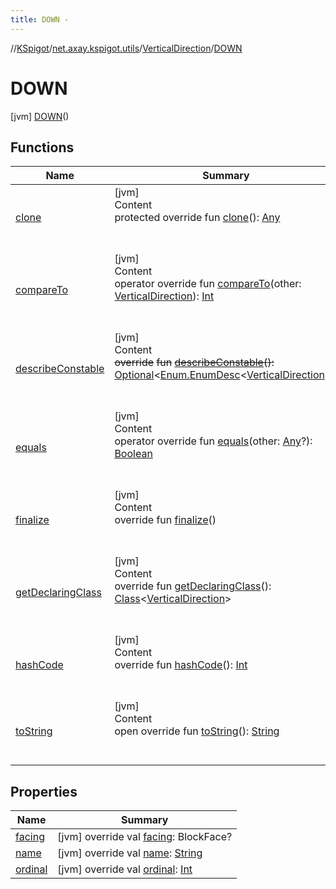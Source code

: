 ```yaml
---
title: DOWN -
---
```

//[KSpigot](../../../index.md)/[net.axay.kspigot.utils](../../index.md)/[VerticalDirection](../index.md)/[DOWN](index.md)



# DOWN  
 [jvm] [DOWN](index.md)()  
  
   


## Functions  
  
|  Name|  Summary| 
|---|---|
| [clone](../../-cardinal-direction/-w-e-s-t/index.md#kotlin/Enum/clone/#/PointingToDeclaration/)| [jvm]  <br>Content  <br>protected override fun [clone](../../-cardinal-direction/-w-e-s-t/index.md#kotlin/Enum/clone/#/PointingToDeclaration/)(): [Any](https://kotlinlang.org/api/latest/jvm/stdlib/kotlin/-any/index.html)  <br><br><br>
| [compareTo](../-s-t-r-a-i-g-h-t/index.md#kotlin/Enum/compareTo/#net.axay.kspigot.utils.VerticalDirection/PointingToDeclaration/)| [jvm]  <br>Content  <br>operator override fun [compareTo](../-s-t-r-a-i-g-h-t/index.md#kotlin/Enum/compareTo/#net.axay.kspigot.utils.VerticalDirection/PointingToDeclaration/)(other: [VerticalDirection](../index.md)): [Int](https://kotlinlang.org/api/latest/jvm/stdlib/kotlin/-int/index.html)  <br><br><br>
| [describeConstable](../../-cardinal-direction/-w-e-s-t/index.md#kotlin/Enum/describeConstable/#/PointingToDeclaration/)| [jvm]  <br>Content  <br>~~override~~ ~~fun~~ [~~describeConstable~~](../../-cardinal-direction/-w-e-s-t/index.md#kotlin/Enum/describeConstable/#/PointingToDeclaration/)~~(~~~~)~~~~:~~ [Optional](https://docs.oracle.com/javase/8/docs/api/java/util/Optional.html)<[Enum.EnumDesc](https://docs.oracle.com/javase/8/docs/api/java/lang/Enum.EnumDesc.html)<[VerticalDirection](../index.md)>>  <br><br><br>
| [equals](../../-cardinal-direction/-w-e-s-t/index.md#kotlin/Enum/equals/#kotlin.Any?/PointingToDeclaration/)| [jvm]  <br>Content  <br>operator override fun [equals](../../-cardinal-direction/-w-e-s-t/index.md#kotlin/Enum/equals/#kotlin.Any?/PointingToDeclaration/)(other: [Any](https://kotlinlang.org/api/latest/jvm/stdlib/kotlin/-any/index.html)?): [Boolean](https://kotlinlang.org/api/latest/jvm/stdlib/kotlin/-boolean/index.html)  <br><br><br>
| [finalize](../../-cardinal-direction/-w-e-s-t/index.md#kotlin/Enum/finalize/#/PointingToDeclaration/)| [jvm]  <br>Content  <br>override fun [finalize](../../-cardinal-direction/-w-e-s-t/index.md#kotlin/Enum/finalize/#/PointingToDeclaration/)()  <br><br><br>
| [getDeclaringClass](../../-cardinal-direction/-w-e-s-t/index.md#kotlin/Enum/getDeclaringClass/#/PointingToDeclaration/)| [jvm]  <br>Content  <br>override fun [getDeclaringClass](../../-cardinal-direction/-w-e-s-t/index.md#kotlin/Enum/getDeclaringClass/#/PointingToDeclaration/)(): [Class](https://docs.oracle.com/javase/8/docs/api/java/lang/Class.html)<[VerticalDirection](../index.md)>  <br><br><br>
| [hashCode](../../-cardinal-direction/-w-e-s-t/index.md#kotlin/Enum/hashCode/#/PointingToDeclaration/)| [jvm]  <br>Content  <br>override fun [hashCode](../../-cardinal-direction/-w-e-s-t/index.md#kotlin/Enum/hashCode/#/PointingToDeclaration/)(): [Int](https://kotlinlang.org/api/latest/jvm/stdlib/kotlin/-int/index.html)  <br><br><br>
| [toString](../../-cardinal-direction/-w-e-s-t/index.md#kotlin/Enum/toString/#/PointingToDeclaration/)| [jvm]  <br>Content  <br>open override fun [toString](../../-cardinal-direction/-w-e-s-t/index.md#kotlin/Enum/toString/#/PointingToDeclaration/)(): [String](https://kotlinlang.org/api/latest/jvm/stdlib/kotlin/-string/index.html)  <br><br><br>


## Properties  
  
|  Name|  Summary| 
|---|---|
| [facing](index.md#net.axay.kspigot.utils/VerticalDirection.DOWN/facing/#/PointingToDeclaration/)|  [jvm] override val [facing](index.md#net.axay.kspigot.utils/VerticalDirection.DOWN/facing/#/PointingToDeclaration/): BlockFace?   <br>
| [name](index.md#net.axay.kspigot.utils/VerticalDirection.DOWN/name/#/PointingToDeclaration/)|  [jvm] override val [name](index.md#net.axay.kspigot.utils/VerticalDirection.DOWN/name/#/PointingToDeclaration/): [String](https://kotlinlang.org/api/latest/jvm/stdlib/kotlin/-string/index.html)   <br>
| [ordinal](index.md#net.axay.kspigot.utils/VerticalDirection.DOWN/ordinal/#/PointingToDeclaration/)|  [jvm] override val [ordinal](index.md#net.axay.kspigot.utils/VerticalDirection.DOWN/ordinal/#/PointingToDeclaration/): [Int](https://kotlinlang.org/api/latest/jvm/stdlib/kotlin/-int/index.html)   <br>

